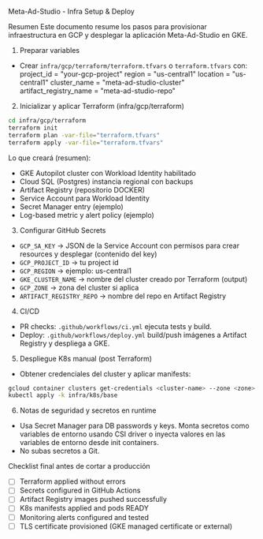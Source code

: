 Meta-Ad-Studio - Infra Setup & Deploy

Resumen
Este documento resume los pasos para provisionar infraestructura en GCP y desplegar la aplicación Meta-Ad-Studio en GKE.

1) Preparar variables
- Crear `infra/gcp/terraform/terraform.tfvars` o `terraform.tfvars` con:
  project_id = "your-gcp-project"
  region = "us-central1"
  location = "us-central1"
  cluster_name = "meta-ad-studio-cluster"
  artifact_registry_name = "meta-ad-studio-repo"

2) Inicializar y aplicar Terraform (infra/gcp/terraform)
```bash
cd infra/gcp/terraform
terraform init
terraform plan -var-file="terraform.tfvars"
terraform apply -var-file="terraform.tfvars"
```

Lo que creará (resumen):
- GKE Autopilot cluster con Workload Identity habilitado
- Cloud SQL (Postgres) instancia regional con backups
- Artifact Registry (repositorio DOCKER)
- Service Account para Workload Identity
- Secret Manager entry (ejemplo)
- Log-based metric y alert policy (ejemplo)

3) Configurar GitHub Secrets
- `GCP_SA_KEY` -> JSON de la Service Account con permisos para crear resources y desplegar (contenido del key)
- `GCP_PROJECT_ID` -> tu project id
- `GCP_REGION` -> ejemplo: us-central1
- `GKE_CLUSTER_NAME` -> nombre del cluster creado por Terraform (output)
- `GCP_ZONE` -> zona del cluster si aplica
- `ARTIFACT_REGISTRY_REPO` -> nombre del repo en Artifact Registry

4) CI/CD
- PR checks: `.github/workflows/ci.yml` ejecuta tests y build.
- Deploy: `.github/workflows/deploy.yml` build/push imágenes a Artifact Registry y despliega a GKE.

5) Despliegue K8s manual (post Terraform)
- Obtener credenciales del cluster y aplicar manifests:
```bash
gcloud container clusters get-credentials <cluster-name> --zone <zone> --project <project>
kubectl apply -k infra/k8s/base
```

6) Notas de seguridad y secretos en runtime
- Usa Secret Manager para DB passwords y keys. Monta secretos como variables de entorno usando CSI driver o inyecta valores en las variables de entorno desde init containers.
- No subas secretos a Git.

Checklist final antes de cortar a producción
- [ ] Terraform applied without errors
- [ ] Secrets configured in GitHub Actions
- [ ] Artifact Registry images pushed successfully
- [ ] K8s manifests applied and pods READY
- [ ] Monitoring alerts configured and tested
- [ ] TLS certificate provisioned (GKE managed certificate or external)
